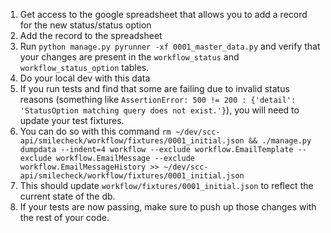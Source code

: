 1. Get access to the google spreadsheet that allows you to add a record for the new status/status option
2. Add the record to the spreadsheet
3. Run `python manage.py pyrunner -xf 0001_master_data.py` and verify that your changes are present in the `workflow_status` and `workflow_status_option` tables.
4. Do your local dev with this data
5. If you run tests and find that some are failing due to invalid status reasons (something like `AssertionError: 500 != 200 : {'detail': 'StatusOption matching query does not exist.'}`), you will need to update your test fixtures.
6. You can do so with this command `rm ~/dev/scc-api/smilecheck/workflow/fixtures/0001_initial.json && ./manage.py dumpdata --indent=4 workflow --exclude workflow.EmailTemplate --exclude workflow.EmailMessage --exclude workflow.EmailMessageHistory >> ~/dev/scc-api/smilecheck/workflow/fixtures/0001_initial.json`
7. This should update `workflow/fixtures/0001_initial.json` to reflect the current state of the db.
8. If your tests are now passing, make sure to push up those changes with the rest of your code.
